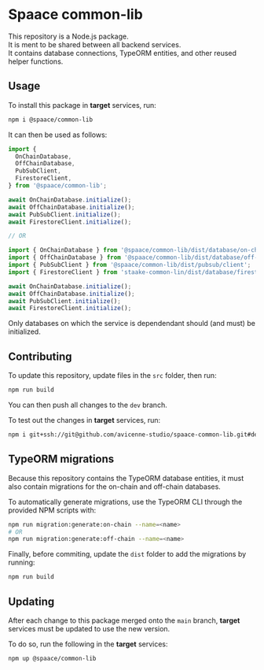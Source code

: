 # Spaace common-lib

This repository is a Node.js package.\
It is ment to be shared between all backend services.\
It contains database connections, TypeORM entities, and other reused helper functions.

## Usage

To install this package in **target** services, run:

```sh
npm i @spaace/common-lib
```

It can then be used as follows:

```typescript
import {
  OnChainDatabase,
  OffChainDatabase,
  PubSubClient,
  FirestoreClient,
} from '@spaace/common-lib';

await OnChainDatabase.initialize();
await OffChainDatabase.initialize();
await PubSubClient.initialize();
await FirestoreClient.initialize();

// OR

import { OnChainDatabase } from '@spaace/common-lib/dist/database/on-chain';
import { OffChainDatabase } from '@spaace/common-lib/dist/database/off-chain';
import { PubSubClient } from '@spaace/common-lib/dist/pubsub/client';
import { FirestoreClient } from 'staake-common-lin/dist/database/firestore';

await OnChainDatabase.initialize();
await OffChainDatabase.initialize();
await PubSubClient.initialize();
await FirestoreClient.initialize();
```

Only databases on which the service is dependendant should (and must) be initialized.

## Contributing

To update this repository, update files in the `src` folder, then run:

```sh
npm run build
```

You can then push all changes to the `dev` branch.

To test out the changes in **target** services, run:

```sh
npm i git+ssh://git@github.com/avicenne-studio/spaace-common-lib.git#dev
```

## TypeORM migrations

Because this repository contains the TypeORM database entities, it must also contain migrations for the on-chain and off-chain databases.

To automatically generate migrations, use the TypeORM CLI through the provided NPM scripts with:

```sh
npm run migration:generate:on-chain --name=<name>
# OR
npm run migration:generate:off-chain --name=<name>
```

Finally, before commiting, update the `dist` folder to add the migrations by running:

```sh
npm run build
```

## Updating

After each change to this package merged onto the `main` branch, **target** services must be updated to use the new version.

To do so, run the following in the **target** services:

```sh
npm up @spaace/common-lib
```
